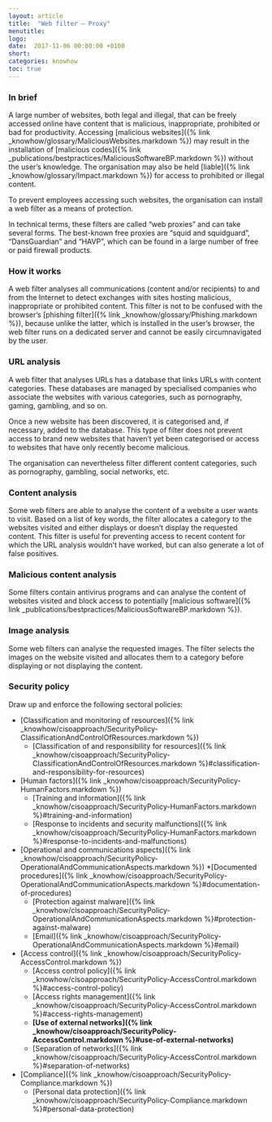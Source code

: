 ```yaml
---
layout: article
title:  "Web filter – Proxy"
menutitle:
logo:
date:  2017-11-06 00:00:00 +0100
short:
categories: knowhow
toc: true
---
```

<h3 class="titre-page" id="in-brief">In brief</h3>
A large number of websites, both legal and illegal, that can be freely accessed online have content that is malicious, inappropriate, prohibited or bad for productivity. Accessing [malicious websites]({% link _knowhow/glossary/MaliciousWebsites.markdown %}) may result in the installation of [malicious codes]({% link _publications/bestpractices/MaliciousSoftwareBP.markdown %}) without the user’s knowledge. The organisation may also be held [liable]({% link _knowhow/glossary/Impact.markdown %}) for access to prohibited or illegal content.

To prevent employees accessing such websites, the organisation can install a web filter as a means of protection.

In technical terms, these filters are called “web proxies” and can take several forms. The best-known free proxies are “squid and squidguard”, “DansGuardian” and “HAVP”, which can be found in a large number of free or paid firewall products.

<h3 class="titre-page" id="how-it-works">How it works</h3>
A web filter analyses all communications (content and/or recipients) to and from the Internet to detect exchanges with sites hosting malicious, inappropriate or prohibited content. This filter is not to be confused with the browser’s [phishing filter]({% link _knowhow/glossary/Phishing.markdown %}), because unlike the latter, which is installed in the user’s browser, the web filter runs on a dedicated server and cannot be easily circumnavigated by the user.

<h3 class="titre-page" id="url-analysis">URL analysis</h3>
A web filter that analyses URLs has a database that links URLs with content categories. These databases are managed by specialised companies who associate the websites with various categories, such as pornography, gaming, gambling, and so on.

Once a new website has been discovered, it is categorised and, if necessary, added to the database. This type of filter does not prevent access to brand new websites that haven’t yet been categorised or access to websites that have only recently become malicious.

The organisation can nevertheless filter different content categories, such as pornography, gambling, social networks, etc.

### Content analysis
Some web filters are able to analyse the content of a website a user wants to visit. Based on a list of key words, the filter allocates a category to the websites visited and either displays or doesn’t display the requested content. This filter is useful for preventing access to recent content for which the URL analysis wouldn’t have worked, but can also generate a lot of false positives.

### Malicious content analysis
Some filters contain antivirus programs and can analyse the content of websites visited and block access to potentially [malicious software]({% link _publications/bestpractices/MaliciousSoftwareBP.markdown %}).

### Image analysis
Some web filters can analyse the requested images. The filter selects the images on the website visited and allocates them to a category before displaying or not displaying the content.

<h3 class="titre-page" id="security-policy">Security policy</h3>
Draw up and enforce the following sectoral policies:

* [Classification and monitoring of resources]({% link _knowhow/cisoapproach/SecurityPolicy-ClassificationAndControlOfResources.markdown %})
  * [Classification of and responsibility for resources]({% link _knowhow/cisoapproach/SecurityPolicy-ClassificationAndControlOfResources.markdown %}\#classification-and-responsibility-for-resources)
* [Human factors]({% link _knowhow/cisoapproach/SecurityPolicy-HumanFactors.markdown %})
  * [Training and information]({% link _knowhow/cisoapproach/SecurityPolicy-HumanFactors.markdown %}\#training-and-information)
  * [Response to incidents and security malfunctions]({% link _knowhow/cisoapproach/SecurityPolicy-HumanFactors.markdown %}\#response-to-incidents-and-malfunctions)
* [Operational and communications aspects]({% link _knowhow/cisoapproach/SecurityPolicy-OperationalAndCommunicationAspects.markdown %})
  *[Documented procedures]({% link _knowhow/cisoapproach/SecurityPolicy-OperationalAndCommunicationAspects.markdown %}\#documentation-of-procedures)
  * [Protection against malware]({% link _knowhow/cisoapproach/SecurityPolicy-OperationalAndCommunicationAspects.markdown %}\#protection-against-malware)
  * [Email]({% link _knowhow/cisoapproach/SecurityPolicy-OperationalAndCommunicationAspects.markdown %}\#email)
* [Access control]({% link _knowhow/cisoapproach/SecurityPolicy-AccessControl.markdown %})
  * [Access control policy]({% link _knowhow/cisoapproach/SecurityPolicy-AccessControl.markdown %}\#access-control-policy)
  * [Access rights management]({% link _knowhow/cisoapproach/SecurityPolicy-AccessControl.markdown %}\#access-rights-management)
  * **[Use of external networks]({% link _knowhow/cisoapproach/SecurityPolicy-AccessControl.markdown %}\#use-of-external-networks)**
  * [Separation of networks]({% link _knowhow/cisoapproach/SecurityPolicy-AccessControl.markdown %}\#separation-of-networks)
* [Compliance]({% link _knowhow/cisoapproach/SecurityPolicy-Compliance.markdown %})
  * [Personal data protection]({% link _knowhow/cisoapproach/SecurityPolicy-Compliance.markdown %}\#personal-data-protection)
